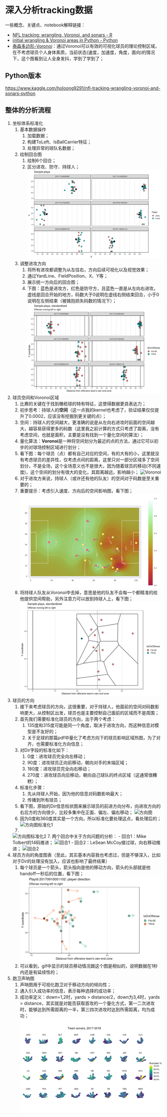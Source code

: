 # 深入分析tracking数据

一些概念、关键点、notebook解释链接：
- [NFL tracking: wrangling, Voronoi, and sonars - R](https://www.kaggle.com/statsbymichaellopez/nfl-tracking-wrangling-voronoi-and-sonars)
- [initial wrangling & Voronoi areas in Python - Python](https://www.kaggle.com/cpmpml/initial-wrangling-voronoi-areas-in-python)
- [泰森多边形-Voronoi](https://baike.baidu.com/item/%E6%B3%B0%E6%A3%AE%E5%A4%9A%E8%BE%B9%E5%BD%A2/3428661?fromtitle=voronoi&fromid=9089406&fr=aladdin)：通过Voronoi可以有效的可视化球员的理论控制区域，在不考虑球员个人身体素质，当前状态(速度，加速度，角度，面向)的情况下，这个图看到让人全身发抖，学到了学到了；

## Python版本
https://www.kaggle.com/holoong9291/nfl-tracking-wrangling-voronoi-and-sonars-python

## 整体的分析流程
1. 坐标体系标准化
    1. 基本数据操作
        1. 加载数据；
        2. 构建ToLeft、IsBallCarrier特征；
        3. 处理异常的球队名数据；
    2. 绘制回合图
        1. 绘制6个回合；
        2. 区分进攻、防守、持球人；
    ![回合图](./image/回合图.png)
    3. 调整进攻方向
        1. 将所有进攻都调整为从左往右，方向后续可视化以及视觉效果；
        2. 通过YardLine、FieldPosition、X、Y等；
        3. 展示统一方向后的回合图；
        4. 下图：蓝色是进攻方，红色是防守方，且蓝色一直是从左向右进攻，虚线是回合开始的地方，码数大于0说明在虚线右侧结束回合，小于0说明在左侧结束（被擒抱损失码数的情况下）；
    ![调整方向后回合图](./image/调整后回合图.png)
2. 球员空间和Voronoi区域
    1. 比赛的关键在于找到橄榄球的特有特征，这使得数据更具表达力；
    2. 初步思考：持球人的**空间**（这一点我的kernel也考虑了，验证结果仅仅提升了0.0002，应该没有挖掘到更关键的点）；
    3. 空间：持球人的空间越大，更准确的说是从左向右进攻时前面的空间越大，越容易获得更多的码数（这里我之前计算的方式只考虑了距离，没有考虑空间，也就是面积，主要是没有找到一个量化空间的算法）；
    4. 量化算法：**Voronoi**是一种将空间划分为最近的点的方法，通过它可以初步的对球场控制区域进行划分；
    5. 看下图：每个球员（点）都有自己对应的空间，有的大有的小，这里就没有考虑球员的差异性，仅考虑点间的距离，这里只对一部分区域多了空间划分，不是全场，这个全场意义也不是很大，因为随着球员的移动(不同速度)，这个空间的划分有很大的变化，其距离越远，影响越小；
    ![Voronoi](Voronoi.png)
    6. 对于进攻方来说，持球人（或许还有他的队友）的空间对于码数是至关重要的；
    7. 重要提示：考虑引入速度、方向后的空间影响图，看下图；
    ![速度角度影响下的Voronoi](./image/球员方向后空间图.png)
    8. 将持球人队友从Voronoi中去掉，意思是他的队友不会每一个都精准的给他提供空间帮助，另外注意力可以放到持球人上，看下图；
    ![去掉队友后的Voronoi](./image/去除队友后空间图.png)
3. 球员的方向
    1. 接下来考虑球员的方向，这很重要，对于持球人，他面前的空间对码数影响更大，从控制区出发，球员也是主要控制自己面前的区域而不是周围；
    2. 首先我们需要标准化球员的方向，出于两个考虑：
        1. 135度和315度可能是同一个角度，取决于进攻方向，而这种信息对模型是不友好的；
        2. 关于足球的那篇pdf中量化了考虑方向下的球员影响区域热图，为了对齐，也需要标准化方向信息；
    3. 对Dir字段的标准化如下：
        1. 0度：进攻球员完全向左移动；
        2. 90度：进攻球员正向前移动，朝向对手的末端区域；
        3. 180度：进攻球员完全向右移动；
        4. 270度：进攻球员向后移动，朝向自己球队的终点区域（这通常很糟糕）；
    4. 标准化步骤：
        1. 先从持球人开始，因为他的信息对码数影响最大；
        2. 传播到所有球员；
    5. 看下图，原始的Dir信息柱状图来展示球员的前进方向分布，向进攻方向的右后方的方向很少，比较多集中在正面、偏左、偏右移动；
    ![方向图](方向图.png)
    6. 因为0度和360度其实是一个方向，所以标准化要处理这点，看处理后的；
    ![方向图标准化1](方向图标准化1.png)
    6. 
    ![方向图标准化2](方向图标准化2.png)
    7. 两个回合中关于方向问题的分析：
        - 回合1：Mike Tolbert的14码推进；
    ![回合1](回合1.gif)
        - 回合2：LeSean McCoy接过球，向右移动推进；
    ![回合2](回合2.gif)
4. 球员方向的角度图表（至此，其实基本内容我也考虑过，但是不够深入，比如对于Dir的处理没有加入，应该也影响了最终结果）
    1. 每个球员是一个箭头，箭头指向是他的移动方向，箭头的头部就是他handoff一秒后的位置，看下图；
    ![考虑角度速度的回合图](./image/考虑角度速度的回合图.png)
    2. 可以看到，gif中显示的球员移动情况跟这个图是相似的，说明数据在1秒内还是有延续性的；
5. 跑卫声呐图
    1. 声呐图用于可视化跑卫对于移动方向的倾向性；
    2. 通入引入成功率的信息，表示每种选择的成功率；
    3. 成功率定义：down=1,2时，yards > distance/2，down为3,4时，yards > distance，其实就是对能否获取首攻的一个量化方式，第一二次进攻时，能够达到所需距离的一半，第三四次进攻时达到所需距离，均为成功；
    ![声呐图](./image/senor.png)
